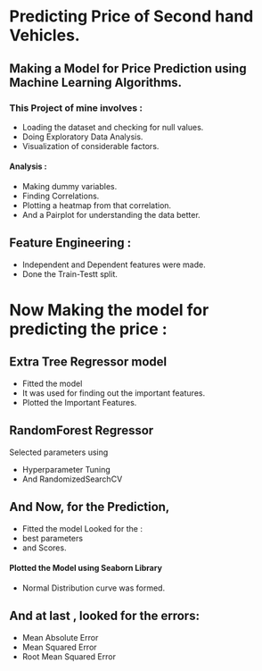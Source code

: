 # Predicting Price of Second hand Vehicles.
## Making a Model for Price Prediction using Machine Learning Algorithms.

### This Project of mine involves :

- Loading the dataset and checking for null values.
- Doing Exploratory Data Analysis.
- Visualization of considerable factors.

#### Analysis :
- Making dummy variables.
- Finding Correlations.
- Plotting a heatmap from that correlation.
- And a Pairplot for understanding the data better.

## Feature Engineering :
- Independent and Dependent features were made.
- Done the Train-Testt split.

# Now Making the model for predicting the price :

## Extra Tree Regressor model
- Fitted the model
- It was used for finding out the important features.
- Plotted the Important Features.

## RandomForest Regressor
Selected parameters using 
- Hyperparameter Tuning
- And RandomizedSearchCV

## And Now, for the Prediction,
- Fitted the model
Looked for the :
- best parameters 
- and Scores.

#### Plotted the Model using Seaborn Library
- Normal Distribution curve was formed.

## And at last , looked for the errors:
- Mean Absolute Error
- Mean Squared Error
- Root Mean Squared Error
